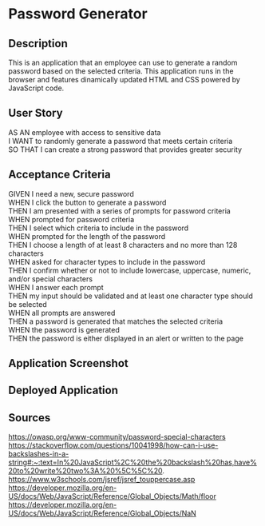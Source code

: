 # Password Generator

## Description

This is an application that an employee can use to generate a random password
based on the selected criteria. This application runs in the browser and features
dinamically updated HTML and CSS powered by JavaScript code.

## User Story

AS AN employee with access to sensitive data  
I WANT to randomly generate a password that meets certain criteria  
SO THAT I can create a strong password that provides greater security

## Acceptance Criteria

GIVEN I need a new, secure password  
WHEN I click the button to generate a password  
THEN I am presented with a series of prompts for password criteria  
WHEN prompted for password criteria  
THEN I select which criteria to include in the password  
WHEN prompted for the length of the password  
THEN I choose a length of at least 8 characters and no more than 128 characters  
WHEN asked for character types to include in the password  
THEN I confirm whether or not to include lowercase, uppercase, numeric, and/or special characters  
WHEN I answer each prompt  
THEN my input should be validated and at least one character type should be selected  
WHEN all prompts are answered  
THEN a password is generated that matches the selected criteria  
WHEN the password is generated  
THEN the password is either displayed in an alert or written to the page

## Application Screenshot

## Deployed Application

## Sources
https://owasp.org/www-community/password-special-characters  
https://stackoverflow.com/questions/10041998/how-can-i-use-backslashes-in-a-string#:~:text=In%20JavaScript%2C%20the%20backslash%20has,have%20to%20write%20two%3A%20%5C%5C%20.  
https://www.w3schools.com/jsref/jsref_touppercase.asp  
https://developer.mozilla.org/en-US/docs/Web/JavaScript/Reference/Global_Objects/Math/floor  
https://developer.mozilla.org/en-US/docs/Web/JavaScript/Reference/Global_Objects/NaN
